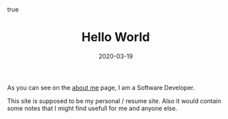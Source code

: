 ﻿---
title: "Hello World"
date: "2020-03-19"
summary: "The first post of this website"
description: "This site is supposed to be my personal / resume site. Also it would contain some notes that I might find usefull for me and anyone else."
toc: true
readTime: true
autonumber: true
math: true
tags: ["misc"]
showTags: false
---

As you can see on the [about me](../../) page, I am a Software Developer.

This site is supposed to be my personal / resume site. Also it would contain some notes that I might find usefull for me
and anyone else.
